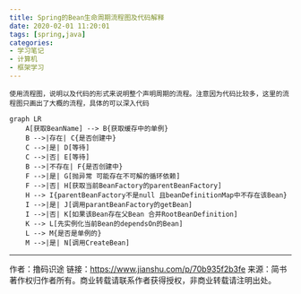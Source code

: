 ```yaml
---
title: Spring的Bean生命周期流程图及代码解释
date: 2020-02-01 11:20:01
tags: [spring,java]
categories:
- 学习笔记
- 计算机
- 框架学习
---
```


    使用流程图，说明以及代码的形式来说明整个声明周期的流程。注意因为代码比较多，这里的流程图只画出了大概的流程，具体的可以深入代码

```mermaid
graph LR
    A[获取BeanName] --> B{获取缓存中的单例}
    B -->|存在| C{是否创建中}
    C -->|是| D[等待]
    C -->|否| E[等待]
    B -->|不存在| F{是否创建中}
    F -->|是| G[抛异常 可能存在不可解的循环依赖]
    F -->|否| H[获取当前BeanFactory的parentBeanFactory]
    H --> I{parentBeanFactory不是null 且beanDefinitionMap中不存在该Bean}
    I -->|是| J[调用parantBeanFactory的getBean]
    I -->|否| K[如果该Bean存在父Bean 合并RootBeanDefinition]
    K --> L[先实例化当前Bean的dependsOn的Bean]
    L --> M{是否是单例的}
    M -->|是| N[调用CreateBean]
```

---
作者：撸码识途
链接：https://www.jianshu.com/p/70b935f2b3fe
来源：简书
著作权归作者所有。商业转载请联系作者获得授权，非商业转载请注明出处。